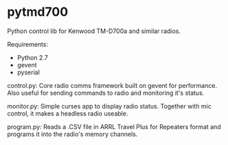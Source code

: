 pytmd700
========

Python control lib for Kenwood TM-D700a and similar radios.

Requirements:
* Python 2.7 
* gevent
* pyserial

control.py: Core radio comms framework built on gevent for performance. Also
            useful for sending commands to radio and monitoring it's status.

monitor.py: Simple curses app to display radio status. Together with mic
            control, it makes a headless radio useable.

program.py: Reads a .CSV file in ARRL Travel Plus for Repeaters format and
            programs it into the radio's memory channels.

